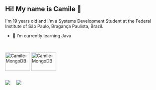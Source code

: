 ## Hi! My name is Camile 👋

 I'm 19 years old and I'm a Systems Development Student at the Federal Institute of São Paulo, Bragança Paulista, Brazil.

- 🌱 I’m currently learning Java

##

<div style="display: inline-block"><br>
   <img align="center" alt="Camile-MongoDB" height="60" width="80" src="https://cdn.jsdelivr.net/gh/devicons/devicon/icons/java/java-original.svg" />
   <img align="center" alt="Camile-MongoDB" height="60" width="80" src="https://cdn.jsdelivr.net/gh/devicons/devicon/icons/git/git-original.svg" />
</div>

##

<div>
  <a href="https://www.linkedin.com/in/camile-macedo-a24034214?utm_source=share&utm_campaign=share_via&utm_content=profile&utm_medium=android_app" target="blank"><img src="https://img.shields.io/badge/LinkedIn-0077B5?style=for-the-badge&logo=linkedin&logoColor=white"></a> &nbsp &nbsp
 <a href="https://instagram.com/c_mile_?igshid=OGQ5ZDc2ODk2ZA=="><img src="https://img.shields.io/badge/Instagram-E4405F?style=for-the-badge&logo=instagram&logoColor=white"></a>
</div>

